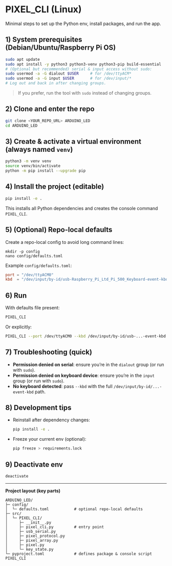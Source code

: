 # PIXEL_CLI (Linux)

Minimal steps to set up the Python env, install packages, and run the app.

## 1) System prerequisites (Debian/Ubuntu/Raspberry Pi OS)

```bash
sudo apt update
sudo apt install -y python3 python3-venv python3-pip build-essential
# (Optional but recommended) serial & input access without sudo:
sudo usermod -a -G dialout $USER     # for /dev/ttyACM*
sudo usermod -a -G input $USER       # for /dev/input/*
# Log out and back in after changing groups.
```

> If you prefer, run the tool with `sudo` instead of changing groups.

## 2) Clone and enter the repo

```bash
git clone <YOUR_REPO_URL> ARDUINO_LED
cd ARDUINO_LED
```

## 3) Create & activate a virtual environment (always named `venv`)

```bash
python3 -m venv venv
source venv/bin/activate
python -m pip install --upgrade pip
```

## 4) Install the project (editable)

```bash
pip install -e .
```

This installs all Python dependencies and creates the console command `PIXEL_CLI`.

## 5) (Optional) Repo-local defaults

Create a repo-local config to avoid long command lines:

```
mkdir -p config
nano config/defaults.toml
```

Example `config/defaults.toml`:

```toml
port = "/dev/ttyACM0"
kbd  = "/dev/input/by-id/usb-Raspberry_Pi_Ltd_Pi_500_Keyboard-event-kbd"
```

## 6) Run

With defaults file present:

```bash
PIXEL_CLI
```

Or explicitly:

```bash
PIXEL_CLI --port /dev/ttyACM0 --kbd /dev/input/by-id/usb-...-event-kbd
```

## 7) Troubleshooting (quick)

* **Permission denied on serial**: ensure you’re in the `dialout` group (or run with `sudo`).
* **Permission denied on keyboard device**: ensure you’re in the `input` group (or run with `sudo`).
* **No keyboard detected**: pass `--kbd` with the full `/dev/input/by-id/...-event-kbd` path.

## 8) Development tips

* Reinstall after dependency changes:

  ```bash
  pip install -e .
  ```
* Freeze your current env (optional):

  ```bash
  pip freeze > requirements.lock
  ```

## 9) Deactivate env

```bash
deactivate
```

---

**Project layout (key parts)**

```
ARDUINO_LED/
├─ config/
│  └─ defaults.toml           # optional repo-local defaults
├─ src/
│  └─ PIXEL_CLI/
│     ├─ __init__.py
│     ├─ pixel_cli.py         # entry point
│     ├─ usb_serial.py
│     ├─ pixel_protocol.py
│     ├─ pixel_array.py
│     ├─ pixel.py
│     └─ key_state.py
└─ pyproject.toml             # defines package & console script PIXEL_CLI
```

